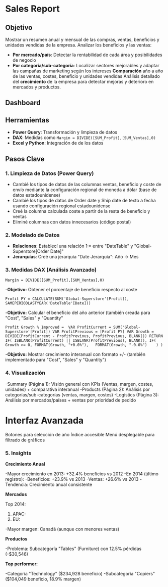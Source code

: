 # **Sales Report**

## **Objetivo**

Mostrar un resumen anual y mensual de las compras, ventas, beneficios y unidades vendidas de la empresa.
Analizar los beneficios y las ventas:
- **Por mercado/país**: Detectar la rentabilidad de cada área y posibilidades de negocio
- **Por categoría/sub-categoría**: Localizar sectores mejorables y adaptar las campañas de marketing según los intereses
**Comparación** año a año de las ventas, costes, beneficio y unidades vendidas
Análisis detallado del **crecimiento** de la empresa para detectar mejoras y deterioro en mercados y productos.

## **Dashboard**



## **Herramientas**
- **Power Query**: Transformación y limpieza de datos
- **DAX**: Medidas como `Margin = DIVIDE([SUM_Profit],[SUM_Ventas],0)`
- **Excel y Python**: Integración de de los datos

## **Pasos Clave**

### **1. Limpieza de Datos (Power Query)**
- Cambié los tipos de datos de las columnas ventas, beneficio y coste de envío mediante la configuración regional de moneda a dólar (base de datos estadounidense)
- Cambié los tipos de datos de Order date y Ship date de texto a fecha usando configuración regional estadounidense
- Creé la columna calculada coste a partir de la resta de beneficio y ventas
- Eliminé columnas con datos innecesarios (código postal)

### **2. Modelado de Datos**
- **Relaciones**: Establecí una relación 1:* entre "DateTable" y "Global-Superstore[Order Date]"
- **Jerarquías**: Creé una jerarquía "Date Jerarquía": Año -> Mes

### **3. Medidas DAX (Análisis Avanzado)**

`Margin = DIVIDE([SUM_Profit],[SUM_Ventas],0)`

-**Objetivo:** Obtener el porcentaje de beneficio respecto al coste

`Profit PY = CALCULATE(SUM('Global-Superstore'[Profit]), SAMEPERIODLASTYEAR('DateTable'[Date]))`

-**Objetivo:** Calcular el beneficio del año anterior (también creada para "Cost", "Sales" y "Quantity"

`Profit Growth % Improved = 
VAR ProfitCurrent = SUM('Global-Superstore'[Profit])
VAR ProfitPrevious = [Profit PY]
VAR Growth = DIVIDE(ProfitCurrent - ProfitPrevious, ProfitPrevious, BLANK())
RETURN
    IF(
        ISBLANK(ProfitCurrent) || ISBLANK(ProfitPrevious),
        BLANK(),
        IF(
            Growth >= 0,
            FORMAT(Growth, "+0.0%"),  
            FORMAT(Growth, "-0.0%")   
        )
    )`
    
-**Objetivo:** Mostrar crecimiento interanual con formato +/- (también implementado para "Cost", "Sales" y "Quantity")

### **4. Visualización**

-Summary (Página 1): Visión general con KPIs (Ventas, margen, costes, unidades) + comparativa interanual
-Products (Página 2): Análisis por categorías/sub-categorías (ventas, margen, costes)
-Logistics (Página 3): Análisis por mercados/países + ventas por prioridad de pedido

# **Interfaz Avanzada**

Botones para selección de año
Índice accesible
Menú desplegable para filtrado de gráficos

### **5. Insights**

**Crecimiento Anual**

-Mayor crecimiento en 2013: +32.4% beneficios vs 2012
-En 2014 (último registro):
  -Beneficios: +23.9% vs 2013
  -Ventas: +26.6% vs 2013
-Tendencia: Crecimiento anual consistente

**Mercados**

Top 2014:
1. APAC: 
2. EU: 

-Mayor margen: Canadá (aunque con menores ventas)

**Productos**

-Problema: Subcategoría "Tables" (Furniture) con 12.5% pérdidas (-$30,546)

**Top performer:**

-Categoría "Technology" ($234,928 beneficio)
-Subcategoría "Copiers" ($104,049 beneficio, 18.9% margen)
